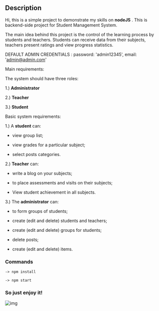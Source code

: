 ## Description

Hi, this is a simple project to demonstrate my skills on **nodeJS** . 
This is backend-side project for Student Management System.

The main idea behind this project is the control of the learning process by students and teachers. Students can receive data from their subjects, teachers present ratings and view progress statistics.

DEFAULT ADMIN CREDENTIALS :
 password: 'admin12345',
 email: 'admin@admin.com'

Main requirements: 

The system should have three roles:
        
1.) **Administrator**
        
2.) **Teacher**
        
3.) **Student**

Basic system requirements:
    
1.) A **student** can:
       
- view group list;
        
- view grades for a particular subject;
        
- select posts categories.
   
 
    
2.) **Teacher** can:
        
- write a blog on your subjects;
        
- to place assessments and visits on their subjects;
        
- View student achievement in all subjects.
   
    

3.) The **administrator** can:

- to form groups of students;
        
- create (edit and delete) students and teachers;
        
- create (edit and delete) groups for students;
        
- delete posts;
        
- create (edit and delete) items.

### Commands

```
-> npm install

-> npm start
```

### So just enjoy it!
![img](https://i.pinimg.com/564x/aa/e9/fa/aae9fa8f8275b347515627de7e537d18.jpg "git")
